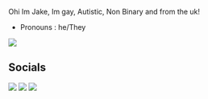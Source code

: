 Ohi Im Jake, Im gay, Autistic, Non Binary and from the uk!

- Pronouns : he/They

<a href="#">
  <img align="center" style="margin-right: 10px;" src="https://github-readme-stats.vercel.app/api?username=Jakeplays12&count_private=false&show_icons=true&theme=cobalt" />
</a>

## Socials

[![](https://img.shields.io/badge/-Mastodon-purple)](https://universeodon.com/@jplays_12)
[![](https://img.shields.io/badge/-Twitter-blue)](https://twitter.com/jplays_12)
[![](https://img.shields.io/badge/-Youtube-red)](https://www.youtube.com/@jplays_12)

